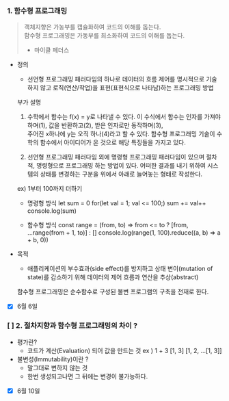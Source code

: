 ### 1. 함수형 프로그래밍

> 객체지향은 가농부를 캡슐화하여 코드의 이해를 돕는다. </br>
> 함수형 프로그래밍은 가동부를 최소화하여 코드의 이해를 돕는다. </br>
> - 마이클 페더스

* 정의
    - 선언형 프로그래밍 패러다임의 하나로 데이터의 흐름 제어를 명시적으로 기술하지 않고 로직(연산/작업)을 표현(표현식으로 나타남)하는 프로그래밍 방법</br>
  

    부가 설명
    1. 수학에서 함수는 f(x) = y로 나타낼 수 있다. 이 수식에서 함수는 인자를 가져야하며(1), 값을 반환하고(2), 받은 인자로만 동작하며(3), </br>
      주어진 x하나에 y는 오직 하나(4)라고 할 수 있다. 함수형 프로그래밍 기술이 수학의 함수에서 아이디어가 온 것으로 해당 특징들을 가지고 있다. 

    2. 선언형 프로그래밍 패러다임 외에 명령형 프로그래밍 패러다임이 있으며 절차적, 명령형으로 프로그래밍 하는 방법이 있다.
    어떠한 결과를 내기 위하여 시스템의 상태를 변경하는 구분을 위에서 아래로 늘어놓는 형태로 작성한다.

    ex) 1부터 100까지 더하기
    
    * 명령형 방식
      let sum = 0
      for(let val = 1; val <= 100;)
        sum += val++
      console.log(sum)

    * 함수형 방식
      const range = (from, to) => from <= to ? [from, ...range(from + 1, to)] : []
      console.log(range(1, 100).reduce((a, b) => a + b, 0))
  
* 목적
    - 애플리케이션의 부수효과(side effect)를 방지하고 상태 변이(mutation of state)를 감소하기 위해 데이터의 제어 흐름과 연산을 추상(abstract)

  함수형 프로그래밍은 순수함수로 구성된 불변 프로그램의 구축을 전재로 한다.

- [x] 6월 6일

### [ ] 2. 절차지향과 함수형 프로그래밍의 차이 ?
* 평가란?
  - 코드가 계산(Evaluation) 되어 값을 만드는 것
  ex ) 1 + 3
       [1, 3]
        [1, 2, ...[1, 3]]
* 불변성(Immutability)이란 ?
  - 말그대로 변하지 않는 것
  - 한번 생성되고나면 그 뒤에는 변경이 불가능하다.
  
- [x] 6월 10일